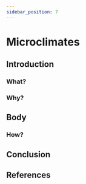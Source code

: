 ```yaml
---
sidebar_position: 7
---
```


# Microclimates

## Introduction

### What?

### Why?

## Body

### How?

## Conclusion

## References